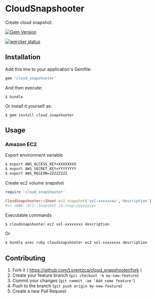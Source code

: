# CloudSnapshooter

Create cloud snapshot.

[![Gem Version](https://badge.fury.io/rb/cloud_snapshooter.svg)](http://badge.fury.io/rb/cloud_snapshooter)

[![wercker status](https://app.wercker.com/status/e6cde04dd13908b723df8b5145627369/m "wercker status")](https://app.wercker.com/project/bykey/e6cde04dd13908b723df8b5145627369)

## Installation

Add this line to your application's Gemfile:

```ruby
gem 'cloud_snapshooter'
```

And then execute:

    $ bundle

Or install it yourself as:

    $ gem install cloud_snapshooter

## Usage

### Amazon EC2

Export environment variable

```bash
$ export AWS_ACCESS_KEY=XXXXXXXX
$ export AWS_SECRET_KEY=YYYYYYYY
$ export AWS_REGION=ZZZZZZZZ
```

Create ec2 volume snapshot

```ruby
require 'cloud_snapshooter'

CloudSnapshooter::Shoot.ec2_snapshot('vol-xxxxxxxx','description')
#=> <AWS::EC2::Snapshot id:snap-yyyyyyyy>
```

Executable commands

```bash
$ cloudsnapshooter ec2 vol-xxxxxxxx description
```

Or

```bash
$ bundle exec ruby cloudsnapshooter ec2 vol-xxxxxxxx description
```

## Contributing

1. Fork it ( https://github.com/Lorentzca/cloud_snapshooter/fork )
2. Create your feature branch (`git checkout -b my-new-feature`)
3. Commit your changes (`git commit -am 'Add some feature'`)
4. Push to the branch (`git push origin my-new-feature`)
5. Create a new Pull Request
